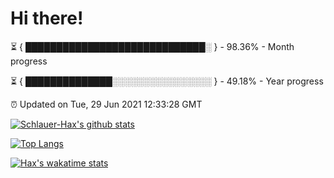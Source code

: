 # Hi there!

⏳ { █████████████████████████████░ } - 98.36% - Month progress

⏳ { ██████████████░░░░░░░░░░░░░░░░ } - 49.18% - Year progress

⏰ Updated on Tue, 29 Jun 2021 12:33:28 GMT


[![Schlauer-Hax's github stats](https://github-readme-stats.vercel.app/api?username=Schlauer-Hax&show_icons=true&theme=dark&count_private=true)](https://github.com/Schlauer-Hax)


[![Top Langs](https://github-readme-stats.vercel.app/api/top-langs/?username=Schlauer-Hax&layout=compact&theme=dark)](https://github.com/Schlauer-Hax?tab=repositories)


[![Hax's wakatime stats](https://github-readme-stats.vercel.app/api/wakatime?username=Hax&theme=dark)](https://wakatime.com/@Hax)

